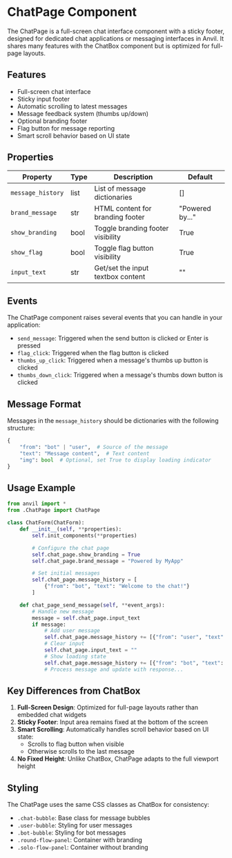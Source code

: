 # ChatPage Component

The ChatPage is a full-screen chat interface component with a sticky footer, designed for dedicated chat applications or messaging interfaces in Anvil. It shares many features with the ChatBox component but is optimized for full-page layouts.

## Features

- Full-screen chat interface
- Sticky input footer
- Automatic scrolling to latest messages
- Message feedback system (thumbs up/down)
- Optional branding footer
- Flag button for message reporting
- Smart scroll behavior based on UI state

## Properties

| Property | Type | Description | Default |
|----------|------|-------------|---------|
| `message_history` | list | List of message dictionaries | [] |
| `brand_message` | str | HTML content for branding footer | "Powered by..." |
| `show_branding` | bool | Toggle branding footer visibility | True |
| `show_flag` | bool | Toggle flag button visibility | True |
| `input_text` | str | Get/set the input textbox content | "" |

## Events

The ChatPage component raises several events that you can handle in your application:

- `send_message`: Triggered when the send button is clicked or Enter is pressed
- `flag_click`: Triggered when the flag button is clicked
- `thumbs_up_click`: Triggered when a message's thumbs up button is clicked
- `thumbs_down_click`: Triggered when a message's thumbs down button is clicked

## Message Format

Messages in the `message_history` should be dictionaries with the following structure:

```python
{
    "from": "bot" | "user",  # Source of the message
    "text": "Message content",  # Text content
    "img": bool  # Optional, set True to display loading indicator
}
```

## Usage Example

```python
from anvil import *
from .ChatPage import ChatPage

class ChatForm(ChatForm):
    def __init__(self, **properties):
        self.init_components(**properties)

        # Configure the chat page
        self.chat_page.show_branding = True
        self.chat_page.brand_message = "Powered by MyApp"

        # Set initial messages
        self.chat_page.message_history = [
            {"from": "bot", "text": "Welcome to the chat!"}
        ]

    def chat_page_send_message(self, **event_args):
        # Handle new message
        message = self.chat_page.input_text
        if message:
            # Add user message
            self.chat_page.message_history += [{"from": "user", "text": message}]
            # Clear input
            self.chat_page.input_text = ""
            # Show loading state
            self.chat_page.message_history += [{"from": "bot", "text": "Loading...", "img": True}]
            # Process message and update with response...
```

## Key Differences from ChatBox

1. **Full-Screen Design**: Optimized for full-page layouts rather than embedded chat widgets
2. **Sticky Footer**: Input area remains fixed at the bottom of the screen
3. **Smart Scrolling**: Automatically handles scroll behavior based on UI state:
   - Scrolls to flag button when visible
   - Otherwise scrolls to the last message
4. **No Fixed Height**: Unlike ChatBox, ChatPage adapts to the full viewport height

## Styling

The ChatPage uses the same CSS classes as ChatBox for consistency:

- `.chat-bubble`: Base class for message bubbles
- `.user-bubble`: Styling for user messages
- `.bot-bubble`: Styling for bot messages
- `.round-flow-panel`: Container with branding
- `.solo-flow-panel`: Container without branding
